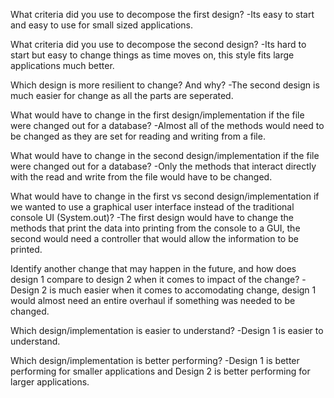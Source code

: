 What criteria did you use to decompose the first design?
	-Its easy to start and easy to use for small sized applications.

What criteria did you use to decompose the second design?
	-Its hard to start but easy to change things as time moves on, this style fits large applications much better.

Which design is more resilient to change? And why?
	-The second design is much easier for change as all the parts are seperated.

What would have to change in the first design/implementation if the file were changed out for a database?
	-Almost all of the methods would need to be changed as they are set for reading and writing from a file.

What would have to change in the second design/implementation if the file were changed out for a database?
	-Only the methods that interact directly with the read and write from the file would have to be changed.

What would have to change in the first vs second design/implementation if we wanted to use a graphical user interface instead of the traditional console UI (System.out)?
	-The first design would have to change the methods that print the data into printing from the console to a GUI, the second would need a controller that would allow the information to be printed.

Identify another change that may happen in the future, and how does design 1 compare to design 2 when it comes to impact of the change?
	-Design 2 is much easier when it comes to accomodating change, design 1 would almost need an entire overhaul if something was needed to be changed.

Which design/implementation is easier to understand?
	-Design 1 is easier to understand.

Which design/implementation is better performing?
	-Design 1 is better performing for smaller applications and Design 2 is better performing for larger applications.